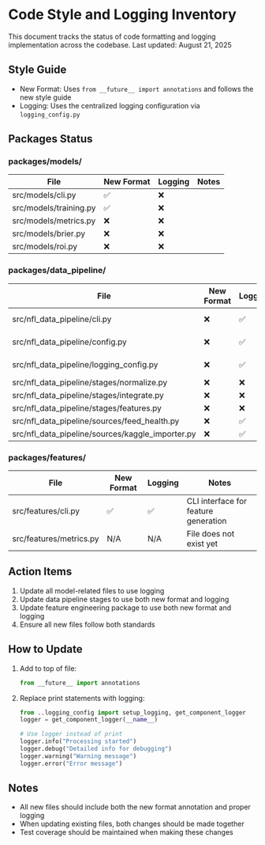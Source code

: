 # Code Style and Logging Inventory

This document tracks the status of code formatting and logging implementation across the codebase.
Last updated: August 21, 2025

## Style Guide
- New Format: Uses `from __future__ import annotations` and follows the new style guide
- Logging: Uses the centralized logging configuration via `logging_config.py`

## Packages Status

### packages/models/

| File | New Format | Logging | Notes |
|------|------------|---------|--------|
| src/models/cli.py | ✅ | ❌ | |
| src/models/training.py | ✅ | ❌ | |
| src/models/metrics.py | ❌ | ❌ | |
| src/models/brier.py | ❌ | ❌ | |
| src/models/roi.py | ❌ | ❌ | |

### packages/data_pipeline/

| File | New Format | Logging | Notes |
|------|------------|---------|--------|
| src/nfl_data_pipeline/cli.py | ❌ | ✅ | Main entry point |
| src/nfl_data_pipeline/config.py | ❌ | ✅ | Configuration handling |
| src/nfl_data_pipeline/logging_config.py | ❌ | ✅ | Core logging setup |
| src/nfl_data_pipeline/stages/normalize.py | ❌ | ❌ | |
| src/nfl_data_pipeline/stages/integrate.py | ❌ | ❌ | |
| src/nfl_data_pipeline/stages/features.py | ❌ | ❌ | |
| src/nfl_data_pipeline/sources/feed_health.py | ❌ | ✅ | |
| src/nfl_data_pipeline/sources/kaggle_importer.py | ❌ | ✅ | |

### packages/features/

| File | New Format | Logging | Notes |
|------|------------|---------|--------|
| src/features/cli.py | ✅ | ✅ | CLI interface for feature generation |
| src/features/metrics.py | N/A | N/A | File does not exist yet |

## Action Items

1. Update all model-related files to use logging
2. Update data pipeline stages to use both new format and logging
3. Update feature engineering package to use both new format and logging
4. Ensure all new files follow both standards

## How to Update

1. Add to top of file:
   ```python
   from __future__ import annotations
   ```

2. Replace print statements with logging:
   ```python
   from ..logging_config import setup_logging, get_component_logger
   logger = get_component_logger(__name__)
   
   # Use logger instead of print
   logger.info("Processing started")
   logger.debug("Detailed info for debugging")
   logger.warning("Warning message")
   logger.error("Error message")
   ```

## Notes
- All new files should include both the new format annotation and proper logging
- When updating existing files, both changes should be made together
- Test coverage should be maintained when making these changes
